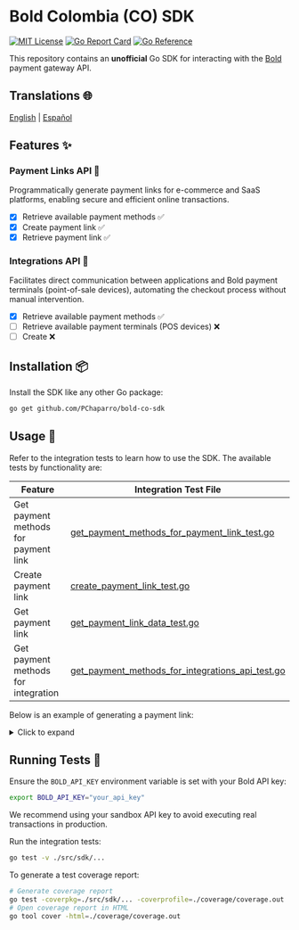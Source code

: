 # Bold Colombia (CO) SDK

[![MIT License](https://img.shields.io/badge/License-MIT-green.svg)](https://choosealicense.com/licenses/mit/)
[![Go Report Card](https://goreportcard.com/badge/github.com/PChaparro/bold-co-sdk)](https://goreportcard.com/report/github.com/PChaparro/bold-co-sdk)
[![Go Reference](https://pkg.go.dev/badge/github.com/PChaparro/bold-co-sdk.svg)](https://pkg.go.dev/github.com/PChaparro/bold-co-sdk)

This repository contains an **unofficial** Go SDK for interacting with the [Bold](https://bold.co/) payment gateway API.

## Translations 🌐

[English](README.md) | [Español](docs/i18n/es/README.md)

## Features ✨

### Payment Links API 💸

Programmatically generate payment links for e-commerce and SaaS platforms, enabling secure and efficient online transactions.

- [x] Retrieve available payment methods ✅
- [x] Create payment link ✅
- [x] Retrieve payment link ✅

### Integrations API 🔌

Facilitates direct communication between applications and Bold payment terminals (point-of-sale devices), automating the checkout process without manual intervention.

- [x] Retrieve available payment methods ✅
- [ ] Retrieve available payment terminals (POS devices) ❌
- [ ] Create ❌

## Installation 📦

Install the SDK like any other Go package:

```bash
go get github.com/PChaparro/bold-co-sdk
```

## Usage 🚀

Refer to the integration tests to learn how to use the SDK. The available tests by functionality are:

| Feature                              | Integration Test File                                                                                        |
| ------------------------------------ | ------------------------------------------------------------------------------------------------------------ |
| Get payment methods for payment link | [get_payment_methods_for_payment_link_test.go](src/sdk/get_payment_methods_for_payment_link_test.go)         |
| Create payment link                  | [create_payment_link_test.go](src/sdk/create_payment_link_test.go)                                           |
| Get payment link                     | [get_payment_link_data_test.go](src/sdk/get_payment_link_data_test.go)                                       |
| Get payment methods for integration  | [get_payment_methods_for_integrations_api_test.go](src/sdk/get_payment_methods_for_integrations_api_test.go) |

Below is an example of generating a payment link:

<details>
<summary>Click to expand</summary>

```go
package main

import (
	"context"
	"fmt"
	"os"
	"time"

	"github.com/PChaparro/bold-co-sdk/src/definitions"
	"github.com/PChaparro/bold-co-sdk/src/sdk"
)

func main() {
	// Load the API key from environment variables
	apiKey := os.Getenv("BOLD_API_KEY")
	if apiKey == "" {
		fmt.Fprintln(os.Stderr, "Missing BOLD_API_KEY environment variable")
		os.Exit(1)
	}

	client := sdk.NewClient(sdk.ClientConfig{
		ApiKey: apiKey,
	})

	// Set the payment link expiration date
	expiration := time.Now().Add(24 * time.Hour).UnixNano()

	// Create the payment link request
	paymentLinkRequest := definitions.CreatePaymentLinkRequest{
		AmountType: definitions.AmountTypeClose,
		Amount: &definitions.Amount{
			Currency: definitions.CurrencyTypeCOP,
			Taxes: []definitions.Tax{
				{
					Type:  definitions.TaxTypeIVA,
					Base:  8403,
					Value: 1597,
				},
			},
			TipAmount:   0,
			TotalAmount: 10000,
		},
		PaymentMethods: []definitions.PaymentMethod{
			definitions.PaymentMethodPse,
		},
		Description:    "Description of product or service",
		PayerEmail:     "johndoe@example.com",
		ImageURL:       "https://robohash.org/sad.png",
		ExpirationDate: expiration,
		CallbackURL:    "https://example.com/callback",
	}

	ctx := context.Background()
	response, err := client.CreatePaymentLink(ctx, paymentLinkRequest)
	if err != nil {
		fmt.Fprintf(os.Stderr, "Error creating payment link: %v\n", err)
		os.Exit(1)
	}

	// Print the payment link
	fmt.Printf("Payment link created successfully: %+v\n", response)
}
```

</details>

## Running Tests 🧪

Ensure the `BOLD_API_KEY` environment variable is set with your Bold API key:

```bash
export BOLD_API_KEY="your_api_key"
```

We recommend using your sandbox API key to avoid executing real transactions in production.

Run the integration tests:

```bash
go test -v ./src/sdk/...
```

To generate a test coverage report:

```bash
# Generate coverage report
go test -coverpkg=./src/sdk/... -coverprofile=./coverage/coverage.out ./src/sdk/...
# Open coverage report in HTML
go tool cover -html=./coverage/coverage.out
```
